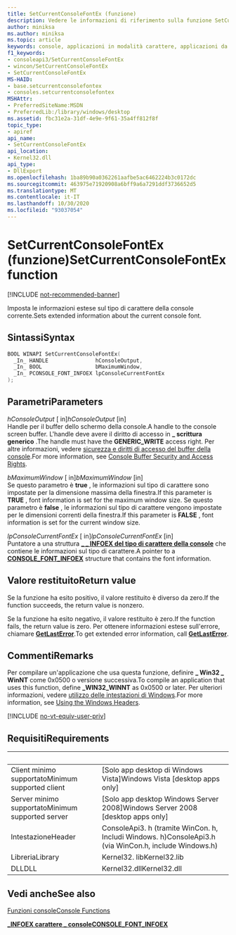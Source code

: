 ```yaml
---
title: SetCurrentConsoleFontEx (funzione)
description: Vedere le informazioni di riferimento sulla funzione SetCurrentConsoleFontEx, che imposta le informazioni estese sul tipo di carattere della console corrente.
author: miniksa
ms.author: miniksa
ms.topic: article
keywords: console, applicazioni in modalità carattere, applicazioni da riga di comando, applicazioni di terminale, api della console
f1_keywords:
- consoleapi3/SetCurrentConsoleFontEx
- wincon/SetCurrentConsoleFontEx
- SetCurrentConsoleFontEx
MS-HAID:
- base.setcurrentconsolefontex
- consoles.setcurrentconsolefontex
MSHAttr:
- PreferredSiteName:MSDN
- PreferredLib:/library/windows/desktop
ms.assetid: fbc31e2a-31df-4e9e-9f61-35a4ff812f8f
topic_type:
- apiref
api_name:
- SetCurrentConsoleFontEx
api_location:
- Kernel32.dll
api_type:
- DllExport
ms.openlocfilehash: 1ba89b90a0362261aafbe5ac6462224b3c0172dc
ms.sourcegitcommit: 463975e71920908a6bff9a6a7291ddf3736652d5
ms.translationtype: MT
ms.contentlocale: it-IT
ms.lasthandoff: 10/30/2020
ms.locfileid: "93037054"
---
```

# <a name="setcurrentconsolefontex-function"></a><span data-ttu-id="d9460-104">SetCurrentConsoleFontEx (funzione)</span><span class="sxs-lookup"><span data-stu-id="d9460-104">SetCurrentConsoleFontEx function</span></span>

[!INCLUDE [not-recommended-banner](./includes/not-recommended-banner.md)]

<span data-ttu-id="d9460-105">Imposta le informazioni estese sul tipo di carattere della console corrente.</span><span class="sxs-lookup"><span data-stu-id="d9460-105">Sets extended information about the current console font.</span></span>

## <a name="syntax"></a><span data-ttu-id="d9460-106">Sintassi</span><span class="sxs-lookup"><span data-stu-id="d9460-106">Syntax</span></span>

```C
BOOL WINAPI SetCurrentConsoleFontEx(
  _In_ HANDLE               hConsoleOutput,
  _In_ BOOL                 bMaximumWindow,
  _In_ PCONSOLE_FONT_INFOEX lpConsoleCurrentFontEx
);
```

## <a name="parameters"></a><span data-ttu-id="d9460-107">Parametri</span><span class="sxs-lookup"><span data-stu-id="d9460-107">Parameters</span></span>

<span data-ttu-id="d9460-108">*hConsoleOutput* \[ in\]</span><span class="sxs-lookup"><span data-stu-id="d9460-108">*hConsoleOutput* \[in\]</span></span>  
<span data-ttu-id="d9460-109">Handle per il buffer dello schermo della console.</span><span class="sxs-lookup"><span data-stu-id="d9460-109">A handle to the console screen buffer.</span></span> <span data-ttu-id="d9460-110">L'handle deve avere il diritto di accesso in **\_ scrittura generico** .</span><span class="sxs-lookup"><span data-stu-id="d9460-110">The handle must have the **GENERIC\_WRITE** access right.</span></span> <span data-ttu-id="d9460-111">Per altre informazioni, vedere [sicurezza e diritti di accesso del buffer della console](console-buffer-security-and-access-rights.md).</span><span class="sxs-lookup"><span data-stu-id="d9460-111">For more information, see [Console Buffer Security and Access Rights](console-buffer-security-and-access-rights.md).</span></span>

<span data-ttu-id="d9460-112">*bMaximumWindow* \[ in\]</span><span class="sxs-lookup"><span data-stu-id="d9460-112">*bMaximumWindow* \[in\]</span></span>  
<span data-ttu-id="d9460-113">Se questo parametro è **true** , le informazioni sul tipo di carattere sono impostate per la dimensione massima della finestra.</span><span class="sxs-lookup"><span data-stu-id="d9460-113">If this parameter is **TRUE** , font information is set for the maximum window size.</span></span> <span data-ttu-id="d9460-114">Se questo parametro è **false** , le informazioni sul tipo di carattere vengono impostate per le dimensioni correnti della finestra.</span><span class="sxs-lookup"><span data-stu-id="d9460-114">If this parameter is **FALSE** , font information is set for the current window size.</span></span>

<span data-ttu-id="d9460-115">*lpConsoleCurrentFontEx* \[ in\]</span><span class="sxs-lookup"><span data-stu-id="d9460-115">*lpConsoleCurrentFontEx* \[in\]</span></span>  
<span data-ttu-id="d9460-116">Puntatore a una struttura [**\_ \_ INFOEX del tipo di carattere della console**](console-font-infoex.md) che contiene le informazioni sul tipo di carattere.</span><span class="sxs-lookup"><span data-stu-id="d9460-116">A pointer to a [**CONSOLE\_FONT\_INFOEX**](console-font-infoex.md) structure that contains the font information.</span></span>

## <a name="return-value"></a><span data-ttu-id="d9460-117">Valore restituito</span><span class="sxs-lookup"><span data-stu-id="d9460-117">Return value</span></span>

<span data-ttu-id="d9460-118">Se la funzione ha esito positivo, il valore restituito è diverso da zero.</span><span class="sxs-lookup"><span data-stu-id="d9460-118">If the function succeeds, the return value is nonzero.</span></span>

<span data-ttu-id="d9460-119">Se la funzione ha esito negativo, il valore restituito è zero.</span><span class="sxs-lookup"><span data-stu-id="d9460-119">If the function fails, the return value is zero.</span></span> <span data-ttu-id="d9460-120">Per ottenere informazioni estese sull'errore, chiamare [**GetLastError**](https://msdn.microsoft.com/library/windows/desktop/ms679360).</span><span class="sxs-lookup"><span data-stu-id="d9460-120">To get extended error information, call [**GetLastError**](https://msdn.microsoft.com/library/windows/desktop/ms679360).</span></span>

## <a name="remarks"></a><span data-ttu-id="d9460-121">Commenti</span><span class="sxs-lookup"><span data-stu-id="d9460-121">Remarks</span></span>

<span data-ttu-id="d9460-122">Per compilare un'applicazione che usa questa funzione, definire **\_ Win32 \_ WinNT** come 0x0500 o versione successiva.</span><span class="sxs-lookup"><span data-stu-id="d9460-122">To compile an application that uses this function, define **\_WIN32\_WINNT** as 0x0500 or later.</span></span> <span data-ttu-id="d9460-123">Per ulteriori informazioni, vedere [utilizzo delle intestazioni di Windows](https://msdn.microsoft.com/library/windows/desktop/aa383745).</span><span class="sxs-lookup"><span data-stu-id="d9460-123">For more information, see [Using the Windows Headers](https://msdn.microsoft.com/library/windows/desktop/aa383745).</span></span>

[!INCLUDE [no-vt-equiv-user-priv](./includes/no-vt-equiv-user-priv.md)]

## <a name="requirements"></a><span data-ttu-id="d9460-124">Requisiti</span><span class="sxs-lookup"><span data-stu-id="d9460-124">Requirements</span></span>

| &nbsp; | &nbsp; |
|-|-|
| <span data-ttu-id="d9460-125">Client minimo supportato</span><span class="sxs-lookup"><span data-stu-id="d9460-125">Minimum supported client</span></span> | <span data-ttu-id="d9460-126">\[Solo app desktop di Windows Vista\]</span><span class="sxs-lookup"><span data-stu-id="d9460-126">Windows Vista \[desktop apps only\]</span></span> |
| <span data-ttu-id="d9460-127">Server minimo supportato</span><span class="sxs-lookup"><span data-stu-id="d9460-127">Minimum supported server</span></span> | <span data-ttu-id="d9460-128">\[Solo app desktop Windows Server 2008\]</span><span class="sxs-lookup"><span data-stu-id="d9460-128">Windows Server 2008 \[desktop apps only\]</span></span> |
| <span data-ttu-id="d9460-129">Intestazione</span><span class="sxs-lookup"><span data-stu-id="d9460-129">Header</span></span> | <span data-ttu-id="d9460-130">ConsoleApi3. h (tramite WinCon. h, Includi Windows. h)</span><span class="sxs-lookup"><span data-stu-id="d9460-130">ConsoleApi3.h (via WinCon.h, include Windows.h)</span></span> |
| <span data-ttu-id="d9460-131">Libreria</span><span class="sxs-lookup"><span data-stu-id="d9460-131">Library</span></span> | <span data-ttu-id="d9460-132">Kernel32. lib</span><span class="sxs-lookup"><span data-stu-id="d9460-132">Kernel32.lib</span></span> |
| <span data-ttu-id="d9460-133">DLL</span><span class="sxs-lookup"><span data-stu-id="d9460-133">DLL</span></span> | <span data-ttu-id="d9460-134">Kernel32.dll</span><span class="sxs-lookup"><span data-stu-id="d9460-134">Kernel32.dll</span></span> |

## <a name="see-also"></a><span data-ttu-id="d9460-135">Vedi anche</span><span class="sxs-lookup"><span data-stu-id="d9460-135">See also</span></span>

[<span data-ttu-id="d9460-136">Funzioni console</span><span class="sxs-lookup"><span data-stu-id="d9460-136">Console Functions</span></span>](console-functions.md)

[<span data-ttu-id="d9460-137">**\_INFOEX carattere \_ console**</span><span class="sxs-lookup"><span data-stu-id="d9460-137">**CONSOLE\_FONT\_INFOEX**</span></span>](console-font-infoex.md)
